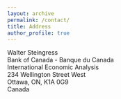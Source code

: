 ```yaml
---
layout: archive
permalink: /contact/
title: Address
author_profile: true
---
```


Walter Steingress  
Bank of Canada - Banque du Canada  
International Economic Analysis  
234 Wellington Street West  
Ottawa, ON, K1A 0G9  
Canada  

